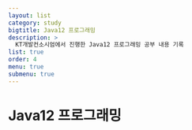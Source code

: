 ```yaml
---
layout: list
category: study
bigtitle: Java12 프로그래밍
description: >
  KT개발컨소시엄에서 진행한 Java12 프로그래밍 공부 내용 기록
list: true
order: 4
menu: true
submenu: true
---
```

# Java12 프로그래밍



